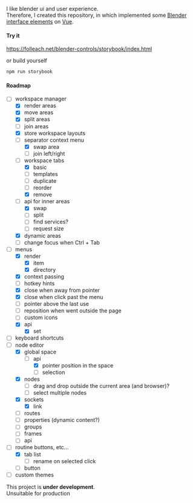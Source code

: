 I like blender ui and user experience.  
Therefore, I created this repository, in which implemented some [Blender interface elements](https://docs.blender.org/manual/en/latest/interface/index.html) on [Vue](https://vuejs.org/).

#### Try it

https://folleach.net/blender-controls/storybook/index.html

or build yourself

```bash
npm run storybook
```

#### Roadmap

- [ ] workspace manager
    - [x] render areas
    - [x] move areas
    - [x] split areas
    - [ ] join areas
    - [x] store workspace layouts
    - [ ] separator context menu
        - [x] swap area
        - [ ] join left/right
    - [ ] workspace tabs
        - [x] basic
        - [ ] templates
        - [ ] duplicate
        - [ ] reorder
        - [x] remove
    - [ ] api for inner areas
        - [x] swap
        - [ ] split
        - [ ] find services?
        - [ ] request size
    - [x] dynamic areas
    - [ ] change focus when Ctrl + Tab
- [ ] menus
    - [x] render
        - [x] item
        - [x] directory
    - [x] context passing
    - [ ] hotkey hints
    - [x] close when away from pointer
    - [x] close when click past the menu
    - [ ] pointer above the last use
    - [ ] reposition when went outside the page
    - [ ] custom icons
    - [x] api
        - [x] set
- [ ] keyboard shortcuts
- [ ] node editor
    - [x] global space
        - [ ] api
            - [x] pointer position in the space
            - [ ] selection
    - [x] nodes
        - [ ] drag and drop outside the current area (and browser)?
        - [ ] select multiple nodes
    - [x] sockets
        - [x] link
    - [ ] routes
    - [ ] properties (dynamic content?)
    - [ ] groups
    - [ ] frames
    - [ ] api
- [ ] routine buttons, etc...
    - [x] tab list
        - [ ] rename on selected click
    - [ ] button
- [ ] custom themes

This project is **under development**.  
Unsuitable for production
